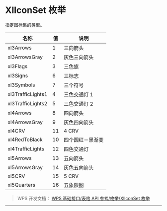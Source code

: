 # XlIconSet 枚举

指定图标集的类型。

| 名称              | 值  | 说明             |
|-------------------|-----|------------------|
| xl3Arrows         | 1   | 三向箭头         |
| xl3ArrowsGray     | 2   | 灰色三向箭头     |
| xl3Flags          | 3   | 三色旗           |
| xl3Signs          | 6   | 三标志           |
| xl3Symbols        | 7   | 三个符号         |
| xl3TrafficLights1 | 4   | 三色交通灯 1     |
| xl3TrafficLights2 | 5   | 三色交通灯 2     |
| xl4Arrows         | 8   | 四向箭头         |
| xl4ArrowsGray     | 9   | 灰色四向箭头     |
| xl4CRV            | 11  | 4 CRV            |
| xl4RedToBlack     | 10  | 四个圆红－黑渐变 |
| xl4TrafficLights  | 12  | 四色交通灯       |
| xl5Arrows         | 13  | 五向箭头         |
| xl5ArrowsGray     | 14  | 灰色五向箭头     |
| xl5CRV            | 15  | 5 CRV            |
| xl5Quarters       | 16  | 五象限图         |

> WPS 开发文档： [WPS 基础接口/表格 API 参考/枚举/XlIconSet 枚举](https://qn.cache.wpscdn.cn/encs/doc/office_v19/topics/WPS%20%E5%9F%BA%E7%A1%80%E6%8E%A5%E5%8F%A3/%E8%A1%A8%E6%A0%BC%20API%20%E5%8F%82%E8%80%83/%E6%9E%9A%E4%B8%BE/XlIconSet%20%E6%9E%9A%E4%B8%BE.html)

------------------------------------------------------------------------
